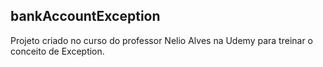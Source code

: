 ## bankAccountException

Projeto criado no curso do professor Nelio Alves na Udemy para treinar o conceito de Exception.
